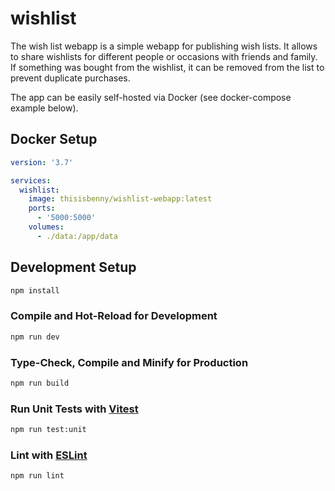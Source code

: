 # wishlist

The wish list webapp is a simple webapp for publishing wish lists. It allows to share wishlists for different people or occasions with friends and family. If something was bought from the wishlist, it can be removed from the list to prevent duplicate purchases.

The app can be easily self-hosted via Docker (see docker-compose example below).


## Docker Setup

```yaml
version: '3.7'

services:
  wishlist:
    image: thisisbenny/wishlist-webapp:latest
    ports:
      - '5000:5000'
    volumes:
      - ./data:/app/data
```


## Development Setup

```sh
npm install
```

### Compile and Hot-Reload for Development

```sh
npm run dev
```

### Type-Check, Compile and Minify for Production

```sh
npm run build
```

### Run Unit Tests with [Vitest](https://vitest.dev/)

```sh
npm run test:unit
```

### Lint with [ESLint](https://eslint.org/)

```sh
npm run lint
```
